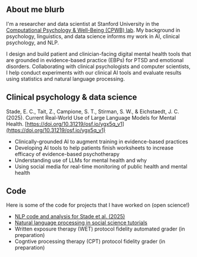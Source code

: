 ## About me blurb

I'm a researcher and data scientist at Stanford University in the [Computational Psychology & Well-Being (CPWB) lab](https://cpwb.stanford.edu/people#:~:text=and%20especially%20dancing.-,Samuel%20Campione,-Data%20Scientist%0A%0ASamuel). My background in psychology, linguistics, and data science informs my work in AI, clinical psychology, and NLP. 

I design and build patient and clinician-facing digital mental health tools that are grounded in evidence-based practice (EBPs) for PTSD and emotional disorders. Collaborating with clinical psychologists and computer scientists, I help conduct experiments with our clinical AI tools and evaluate results using statistics and natural language processing. 


## Clinical psychology & data science

Stade, E. C., Tait, Z., Campione, S. T., Stirman, S. W., & Eichstaedt, J. C. (2025). Current Real-World Use of Large Language Models for Mental Health. [https://doi.org/10.31219/osf.io/ygx5q_v1](https://doi.org/10.31219/osf.io/ygx5q_v1)

* Clinically-grounded AI to augment training in evidence-based practices 
* Developing AI tools to help patients finish worksheets to increase efficacy of evidence-based psychotherapy
* Understanding use of LLMs for mental health and why
* Using social media for real-time monitoring of public health and mental health


## Code
Here is some of the code for projects that I have worked on (open science!)

* [NLP code and analysis for Stade et al. (2025)](https://osf.io/73n4b/files/osfstorage)
* [Natural language processing in social science tutorials](https://github.com/CompPsychology/psych290_colab_public)
* Written exposure therapy (WET) protocol fidelity automated grader (in preparation)
* Cogntive processing therapy (CPT) protocol fidelity grader (in preparation)
